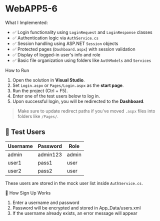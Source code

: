 # WebAPP5-6
What I Implemented:

- ✅ Login functionality using `LoginRequest` and `LoginResponse` classes
- ✅ Authentication logic via `AuthService.cs`
- ✅ Session handling using ASP.NET `Session` objects
- ✅ Protected pages (`Dashboard.aspx`) with session validation
- ✅ Display of logged-in user's info and role
- ✅ Basic file organization using folders like `AuthModels` and `Services`

 How to Run
1. Open the solution in **Visual Studio**.
2. Set `Login.aspx` or `Pages/Login.aspx` as the **start page**.
3. Run the project (Ctrl + F5).
4. Enter one of the test users below to log in.
5. Upon successful login, you will be redirected to the **Dashboard**.

>  Make sure to update redirect paths if you've moved `.aspx` files into folders like `/Pages/`.

## 🔐 Test Users

| Username | Password   | Role  |
|----------|------------|-------|
| admin    | admin123   | admin |
| user1    | pass1      | user  |
| user2    | pass2      | user  |

These users are stored in the mock user list inside `AuthService.cs`.

📝 How Sign Up Works
1. Enter a username and password
2. Password will be encrypted and stored in App_Data/users.xml
3. If the username already exists, an error message will appear

